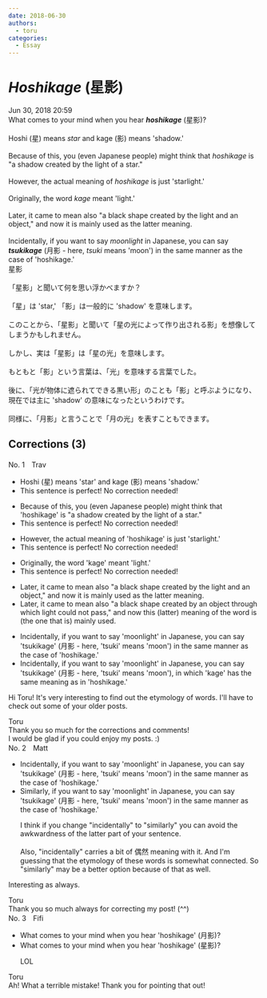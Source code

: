 ```yaml
---
date: 2018-06-30
authors:
  - toru
categories:
  - Essay
---
```


<h1 id="subject_show"><strong><em>Hoshikage</strong></em> (星影)</h1>
<div class="date">Jun 30, 2018 20:59</div>
<div id="post"><div id="body_show_ori">
What comes to your mind when you hear <strong><em>hoshikage</em></strong> (星影)?<br/><br/>Hoshi (星) means <em>star</em> and kage (影) means 'shadow.'<br/><br/>Because of this, you (even Japanese people) might think that <em>hoshikage</em> is "a shadow created by the light of a star."<br/><br/>However, the actual meaning of <em>hoshikage</em> is just 'starlight.'<br/><br/>Originally, the word <em>kage</em> meant 'light.'<br/><br/>Later, it came to mean also "a black shape created by the light and an object," and now it is mainly used as the latter meaning.<br/><br/>Incidentally, if you want to say <em>moonlight</em> in Japanese, you can say <strong><em>tsukikage</em></strong> (月影 - here, <em>tsuki</em> means 'moon') in the same manner as the case of 'hoshikage.'
</div></div>

<!-- more -->

<div id="post_ja"><div id="body_show_mo">
星影<br/><br/>「星影」と聞いて何を思い浮かべますか？<br/><br/>「星」は 'star,' 「影」は一般的に 'shadow' を意味します。<br/><br/>このことから、「星影」と聞いて「星の光によって作り出される影」を想像してしまうかもしれません。<br/><br/>しかし、実は「星影」は「星の光」を意味します。<br/><br/>もともと「影」という言葉は、「光」を意味する言葉でした。<br/><br/>後に、「光が物体に遮られてできる黒い形」のことも「影」と呼ぶようになり、現在では主に 'shadow' の意味になったというわけです。<br/><br/>同様に、「月影」と言うことで「月の光」を表すこともできます。
</div></div>

## Corrections (3)
<div id="block"><div class="first_name"> No. 1　<span class="just_name">Trav</span></div><div id="block2">
<ul class="correction_field">
<li class="incorrect">Hoshi (星) means 'star' and kage (影) means 'shadow.'</li>
<li class="corrected perfect">This sentence is perfect! No correction needed!</li>
</ul>
<ul class="correction_field">
<li class="incorrect">Because of this, you (even Japanese people) might think that 'hoshikage' is "a shadow created by the light of a star."</li>
<li class="corrected perfect">This sentence is perfect! No correction needed!</li>
</ul>
<ul class="correction_field">
<li class="incorrect">However, the actual meaning of 'hoshikage' is just 'starlight.'</li>
<li class="corrected perfect">This sentence is perfect! No correction needed!</li>
</ul>
<ul class="correction_field">
<li class="incorrect">Originally, the word 'kage' meant 'light.'</li>
<li class="corrected perfect">This sentence is perfect! No correction needed!</li>
</ul>
<ul class="correction_field">
<li class="incorrect">Later, it came to mean also "a black shape created by the light and an object," and now it is mainly used as the latter meaning.</li>
<li class="corrected correct">
Later, it came to mean also "a black shape created by <span class="f_blue">an object through which light could not pass</span>," and now t<span class="f_blue">his</span> (latter) meaning <span class="f_blue">of the word is</span> (the one that is) mainly used.
</li>
</ul>
<ul class="correction_field">
<li class="incorrect">Incidentally, if you want to say 'moonlight' in Japanese, you can say 'tsukikage' (月影 - here, 'tsuki' means 'moon') in the same manner as the case of 'hoshikage.'</li>
<li class="corrected correct">
Incidentally, if you want to say 'moonlight' in Japanese, you can say 'tsukikage' (月影 - here, 'tsuki' means 'moon')<span class="f_blue">, in which 'kage' has the same meaning as in</span> 'hoshikage.'
</li>
</ul>
<p class="comment_small">
 Hi Toru!  It's very interesting to find out the etymology of words.  I'll have to check out some of your older posts.
</p>

</div><div class="name"><span class="just_name">Toru</span><br>
Thank you so much for the corrections and comments!<br/>I would be glad if you could enjoy my posts. :)
</div>
</div>
<div id="block"><div class="first_name"> No. 2　<span class="just_name">Matt</span></div><div id="block2">
<ul class="correction_field">
<li class="incorrect">Incidentally, if you want to say 'moonlight' in Japanese, you can say 'tsukikage' (月影 - here, 'tsuki' means 'moon') in the same manner as the case of 'hoshikage.'</li>
<li class="corrected correct">
<span class="f_blue">Similarly</span>, if you want to say 'moonlight' in Japanese, you can say 'tsukikage' (月影 - here, 'tsuki' means 'moon')<span class="sline"> in the same manner as the case of 'hoshikage.'</span>
<p class="correction_comment">I think if you change "incidentally" to "similarly" you can avoid the awkwardness of the latter part of your sentence.<br/><br/>Also, "incidentally" carries a bit of 偶然 meaning with it. And I'm guessing that the etymology of these words is somewhat connected. So "similarly" may be a better option because of that as well.</p>
</li>
</ul>
<p class="comment_small">
 Interesting as always.
</p>

</div><div class="name"><span class="just_name">Toru</span><br>
Thank you so much always for correcting my post! (^^)
</div>
</div>
<div id="block"><div class="first_name"> No. 3　<span class="just_name">Fifi</span></div><div id="block2">
<ul class="correction_field">
<li class="incorrect">What comes to your mind when you hear 'hoshikage' (月影)?</li>
<li class="corrected correct">
What comes to your mind when you hear 'hoshikage' (<span class="f_red">星</span>影)?
<p class="correction_comment">LOL</p>
</li>
</ul>
</div><div class="name"><span class="just_name">Toru</span><br>
Ah! What a terrible mistake! Thank you for pointing that out!
</div>
</div>
